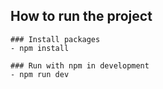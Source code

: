 ## How to run the project
```
### Install packages
- npm install

### Run with npm in development
- npm run dev
```